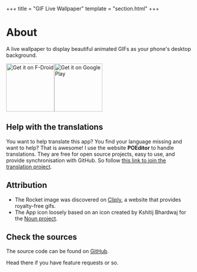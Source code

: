 +++
title = "GIF Live Wallpaper"
template = "section.html"
+++

# About

A live wallpaper to display beautiful animated GIFs as your phone's desktop background.

[<img src="https://fdroid.gitlab.io/artwork/badge/get-it-on.png" alt="Get it on F-Droid" width=130>](https://f-droid.org/packages/net.redwarp.gifwallpaper)[<img src="https://play.google.com/intl/en_us/badges/images/generic/en-play-badge.png" alt="Get it on Google Play" width=130>](https://play.google.com/store/apps/details?id=net.redwarp.gifwallpaper)

## Help with the translations

You want to help translate this app? You find your language missing and want to help?
That is awesome!
I use the website **POEditor** to handle translations. They are free for open source projects, easy to use, and provide synchronisation with GitHub. So follow [this link to join the translation project](https://poeditor.com/join/project?hash=QaDkuFZTp2).

## Attribution

* The Rocket image was discovered on [Cliply](https://cliply.co/clip/rocket-icon/), a website that provides royalty-free gifs.
* The App icon loosely based on an icon created by Kshitij Bhardwaj for the [Noun project](https://thenounproject.com/search/?q=wallpaper&i=92484).

## Check the sources

The source code can be found on [GitHub](https://github.com/redwarp/gif-wallpaper).

Head there if you have feature requests or so.
